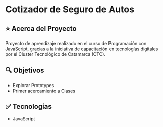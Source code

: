 # Cotizador de Seguro de Autos

## ⭐ Acerca del Proyecto

Proyecto de aprendizaje realizado en el curso de Programación con
JavaScript, gracias a la iniciativa de capacitación en tecnologías
digitales por el Cluster Tecnológico de Catamarca (CTC).

## 🔍 Objetivos

- Explorar Prototypes
- Primer acercamiento a Clases

## ✅ Tecnologías

- JavaScript
